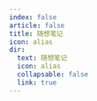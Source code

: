 ```yaml
---
index: false
article: false
title: 随想笔记
icon: alias
dir:
  text: 随想笔记
  icon: alias
  collapsable: false
  link: true
---
```

